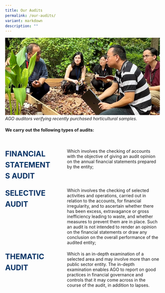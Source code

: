 ```yaml
---
title: Our Audits
permalink: /our-audits/
variant: markdown
description: ""
---
```

<style>
	.audit {
		display: flex;
		flex-direction: column;
	}

	.audit-row {
		display: flex;
	  column-gap: 10%;
		margin-bottom: 20px;
	}

	.title {
		font-size: 1.5rem;
    font-weight: bold;
    line-height: 1.5;
    color: #003366;
		width: 30%;
	}

	.text {
		flex: 1;
	}
	
	@media only screen and (max-width: 600px) {
		.title {
			width: 100%;
		}
	
		.title {
			width: 100%;
		}
	}
</style>

![](/images/banner_our_audit.png)
*AGO auditors verifying recently purchased horticultural samples.*

#### We carry out the following types of audits:
<br>
<br>

<div class="audit">
	<div class="audit-row">
		<div class="title">FINANCIAL STATEMENTS AUDIT</div>
		<div class="text">Which involves the checking of accounts with the objective of giving an audit opinion on the annual financial statements prepared by the entity;</div>
		</div>
	<div class="audit-row">
		<div class="title">SELECTIVE AUDIT</div>
		<div class="text">Which involves the checking of selected activities and operations, carried out in relation to the accounts, for financial irregularity, and to ascertain whether there has been excess, extravagance or gross inefficiency leading to waste, and whether measures to prevent them are in place. Such an audit is not intended to render an opinion on the financial statements or draw any conclusion on the overall performance of the audited entity;</div>
	</div>
	<div class="audit-row">
		<div class="title">THEMATIC AUDIT</div>
		<div class="text">Which is an in-depth examination of a selected area and may involve more than one public sector entity. The in-depth examination enables AGO to report on good practices in financial governance and controls that it may come across in the course of the audit, in addition to lapses.
		</div>
	</div>
</div>